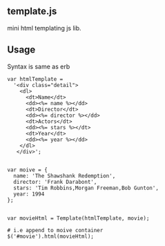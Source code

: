 
template.js
-----------

mini html templating js lib.

Usage
----

Syntax is same as erb

```
var htmlTemplate = 
  '<div class="detail">
    <dl>
      <dt>Name</dt>
      <dd><%= name %></dd>
      <dt>Director</dt>
      <dd><%= director %></dd>
      <dt>Actors</dt>
      <dd><%= stars %></dt>
      <dt>Year</dt>
      <dd><%= year %></dd>
    </dl>
   </div>';


var moive = { 
  name: 'The Shawshank Redemption',
  director: 'Frank Darabont', 
  stars: 'Tim Robbins,Morgan Freeman,Bob Gunton',
  year: 1994
};


var movieHtml = Template(htmlTemplate, movie);

# i.e append to moive container
$('#movie').html(movieHtml); 	

```
